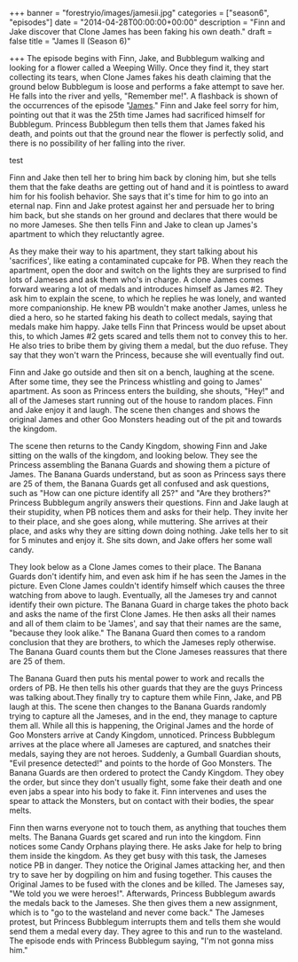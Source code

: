 +++
banner = "forestryio/images/jamesii.jpg"
categories = ["season6", "episodes"]
date = "2014-04-28T00:00:00+00:00"
description = "Finn and Jake discover that Clone James has been faking his own death."
draft = false
title = "James II (Season 6)"

+++
The episode begins with Finn, Jake, and Bubblegum walking and looking for a flower called a Weeping Willy. Once they find it, they start collecting its tears, when Clone James fakes his death claiming that the ground below Bubblegum is loose and performs a fake attempt to save her.<!--more--> He falls into the river and yells, "Remember me!". A flashback is shown of the occurrences of the episode "[James](http://adventuretime.wikia.com/wiki/James)." Finn and Jake feel sorry for him, pointing out that it was the 25th time James had sacrificed himself for Bubblegum. Princess Bubblegum then tells them that James faked his death, and points out that the ground near the flower is perfectly solid, and there is no possibility of her falling into the river.

test

Finn and Jake then tell her to bring him back by cloning him, but she tells them that the fake deaths are getting out of hand and it is pointless to award him for his foolish behavior. She says that it's time for him to go into an eternal nap. Finn and Jake protest against her and persuade her to bring him back, but she stands on her ground and declares that there would be no more Jameses. She then tells Finn and Jake to clean up James's apartment to which they reluctantly agree.

As they make their way to his apartment, they start talking about his 'sacrifices', like eating a contaminated cupcake for PB. When they reach the apartment, open the door and switch on the lights they are surprised to find lots of Jameses and ask them who's in charge. A clone James comes forward wearing a lot of medals and introduces himself as James #2. They ask him to explain the scene, to which he replies he was lonely, and wanted more companionship. He knew PB wouldn't make another James, unless he died a hero, so he started faking his death to collect medals, saying that medals make him happy. Jake tells Finn that Princess would be upset about this, to which James #2 gets scared and tells them not to convey this to her. He also tries to bribe them by giving them a medal, but the duo refuse. They say that they won't warn the Princess, because she will eventually find out.

Finn and Jake go outside and then sit on a bench, laughing at the scene. After some time, they see the Princess whistling and going to James' apartment. As soon as Princess enters the building, she shouts, "Hey!" and all of the Jameses start running out of the house to random places. Finn and Jake enjoy it and laugh. The scene then changes and shows the original James and other Goo Monsters heading out of the pit and towards the kingdom.

The scene then returns to the Candy Kingdom, showing Finn and Jake sitting on the walls of the kingdom, and looking below. They see the Princess assembling the Banana Guards and showing them a picture of James. The Banana Guards understand, but as soon as Princess says there are 25 of them, the Banana Guards get all confused and ask questions, such as "How can one picture identify all 25?" and "Are they brothers?" Princess Bubblegum angrily answers their questions. Finn and Jake laugh at their stupidity, when PB notices them and asks for their help. They invite her to their place, and she goes along, while muttering. She arrives at their place, and asks why they are sitting down doing nothing. Jake tells her to sit for 5 minutes and enjoy it. She sits down, and Jake offers her some wall candy.

They look below as a Clone James comes to their place. The Banana Guards don't identify him, and even ask him if he has seen the James in the picture. Even Clone James couldn't identify himself which causes the three watching from above to laugh. Eventually, all the Jameses try and cannot identify their own picture. The Banana Guard in charge takes the photo back and asks the name of the first Clone James. He then asks all their names and all of them claim to be 'James', and say that their names are the same, "because they look alike." The Banana Guard then comes to a random conclusion that they are brothers, to which the Jameses reply otherwise. The Banana Guard counts them but the Clone Jameses reassures that there are 25 of them.

The Banana Guard then puts his mental power to work and recalls the orders of PB. He then tells his other guards that they are the guys Princess was talking about.They finally try to capture them while Finn, Jake, and PB laugh at this. The scene then changes to the Banana Guards randomly trying to capture all the Jameses, and in the end, they manage to capture them all. While all this is happening, the Original James and the horde of Goo Monsters arrive at Candy Kingdom, unnoticed. Princess Bubblegum arrives at the place where all Jameses are captured, and snatches their medals, saying they are not heroes. Suddenly, a Gumball Guardian shouts, "Evil presence detected!" and points to the horde of Goo Monsters. The Banana Guards are then ordered to protect the Candy Kingdom. They obey the order, but since they don't usually fight, some fake their death and one even jabs a spear into his body to fake it. Finn intervenes and uses the spear to attack the Monsters, but on contact with their bodies, the spear melts.

Finn then warns everyone not to touch them, as anything that touches them melts. The Banana Guards get scared and run into the kingdom. Finn notices some Candy Orphans playing there. He asks Jake for help to bring them inside the kingdom. As they get busy with this task, the Jameses notice PB in danger. They notice the Original James attacking her, and then try to save her by dogpiling on him and fusing together. This causes the Original James to be fused with the clones and be killed. The Jameses say, "We told you we were heroes!". Afterwards, Princess Bubblegum awards the medals back to the Jameses. She then gives them a new assignment, which is to "go to the wasteland and never come back." The Jameses protest, but Princess Bubblegum interrupts them and tells them she would send them a medal every day. They agree to this and run to the wasteland. The episode ends with Princess Bubblegum saying, "I'm not gonna miss him."